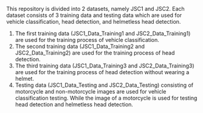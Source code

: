 This repository is divided into 2 datasets, namely JSC1 and JSC2. Each dataset consists of 3 training data and testing data which are used for vehicle classification, head detection, and helmetless head detection.
1. The first training data (JSC1_Data_Training1 and JSC2_Data_Training1) are used for the training process of vehicle classification.
2. The second training data (JSC1_Data_Training2 and JSC2_Data_Training2) are used for the training process of head detection.
3. The third training data (JSC1_Data_Training3 and JSC2_Data_Training3) are used for the training process of head detection without wearing a helmet.
4. Testing data (JSC1_Data_Testing and JSC2_Data_Testing) consisting of motorcycle and non-motorcycle images are used for vehicle classification testing. While the image of a motorcycle is used for testing head detection and helmetless head detection.
